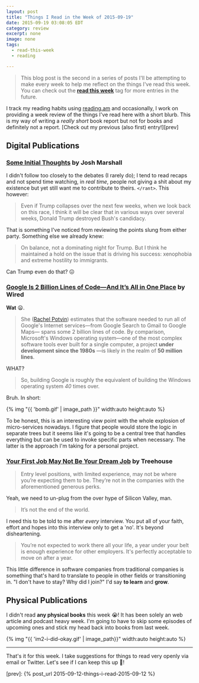 ```yaml
---
layout: post
title: "Things I Read in the Week of 2015-09-19"
date: 2015-09-19 03:08:05 EDT
category: review
excerpt: none
image: none
tags:
  - read-this-week
  - reading

---
```


> This blog post is the second in a series of posts I'll be attempting to make
> every week to help me reflect on the things I've read this week. You can
> check out the **[read this week][]** tag for more entries in the future.

I track my reading habits using [reading.am][] and occasionally, I work on
providing a week review of the things I've read here with a short blurb. This is
my way of writing a _really short_ book report but not for books and definitely
not a report. [Check out my previous (also first) entry!][prev]

## Digital Publications

### [Some Initial Thoughts][link:1] by Josh Marshall

I didn't follow too closely to the debates (I rarely do); I tend to read recaps
and not spend time watching, in _real time_, people not giving a shit about my
existence but yet still want me to contribute to theirs. `</rant>`. This however:

> Even if Trump collapses over the next few weeks, when we look back on this race,
> I think it will be clear that in various ways over several weeks, Donald Trump
> destroyed Bush's candidacy.

That is something I've noticed from reviewing the points slung from either
party. Something else we already knew:

> On balance, not a dominating night for Trump. But I think he maintained a hold on the
> issue that is driving his success: xenophobia and extreme hostility to immigrants.

Can Trump even do that? :confounded:

### [Google Is 2 Billion Lines of Code—And It’s All in One Place][link:2] by Wired

**Wat** :frowning:.

> She ([Rachel Potvin][person:1]) estimates that the software needed to run all
> of Google's Internet services—from Google Search to  Gmail to Google Maps—
> spans some 2 billion lines of code. By comparison, Microsoft's Windows
> operating system—one of the most complex software tools ever built for a 
> single computer, a project **under development since the 1980s** —is likely
> in the realm of **50 million lines**.

WHAT?

> So, building Google is roughly the equivalent of building the Windows operating
> system _40_ times over.

Bruh. In short:

{% img "{{ 'bomb.gif' | image_path }}" width:auto height:auto %}

To be honest, this is an interesting view point with the whole explosion of
micro-services nowadays. I figure that people would store the logic in separate
trees but it seems like it's going to be a central tree that handles everything
but can be used to invoke specific parts when necessary. The latter is the
approach I'm taking for a personal project.

### [Your First Job May Not Be Your Dream Job][link:3] by Treehouse

> Entry level positions, with limited experience, may not be where you’re
> expecting them to be. They’re not in the companies with the aforementioned
> generous perks.

Yeah, we need to un-plug from the over hype of Silicon Valley, man.

> It’s not the end of the world.

I need this to be told to me after _every_ interview. You put all of
your faith, effort and hopes into this interview only to get a 'no'. It's beyond
disheartening.

> You’re not expected to work there all your life, a year under your belt is
> enough experience for other employers. It's perfectly acceptable to move on
> after a year. 

This little difference in software companies from traditional companies is
something that's hard to translate to people in other fields or transitioning
in. "I don't have to stay? Why did I join?" I'd say **to learn** and **grow**.

## Physical Publications

I didn't read **any physical books** this week :sob:! It has been solely an
web article and podcast heavy week. I'm going to have to skip some episodes
of upcoming ones and stick my head back into books from last week.

{% img "{{ 'im2-i-did-okay.gif' | image_path}}" width:auto height:auto %}

---

That's it for this week. I take suggestions for things to read very openly via
email or Twitter. Let's see if I can keep this up :running:!

[link:1]: http://talkingpointsmemo.com/edblog/some-initial-thoughts
[link:2]: http://www.wired.com/2015/09/google-2-billion-lines-codeand-one-place/
[link:3]: http://blog.teamtreehouse.com/first-job-may-not-dream-job
[person:1]: https://www.linkedin.com/pub/rachel-potvin/1/659/103
[read this week]: /weblog/tag/read-this-week/
[reading.am]: https://www.reading.am/
[prev]: {% post_url 2015-09-12-things-i-read-2015-09-12 %}
